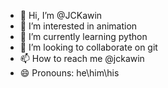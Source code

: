 - 👋 Hi, I’m @JCKawin
- 👀 I’m interested in animation
- 🌱 I’m currently learning python
- 💞️ I’m looking to collaborate on git
- 📫 How to reach me @jckawin <instra>
- 😄 Pronouns: he\him\his

<!---
JCKawin/JCKawin is a ✨ special ✨ repository because its `README.md` (this file) appears on your GitHub profile.
You can click the Preview link to take a look at your changes.
--->
